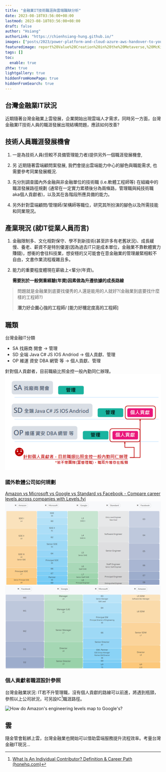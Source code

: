 ```yaml
---
title: "金融業IT技術職涯與雲端職缺分析"
date: 2023-08-18T03:56:00+08:00
lastmod: 2023-08-18T03:56:00+08:00
draft: false
author: "Hsiang"
authorLink: "https://chienhsiang-hung.github.io/"
images: ["posts/2023/power-platform-and-cloud-azure-aws-handover-to-your-colleagues/report%20Value%20Creation%20in%20the%20Metaverse,%20McKinsey,%20June%202022.jpg"]
featuredimage: report%20Value%20Creation%20in%20the%20Metaverse,%20McKinsey,%20June%202022.jpg
tags: []
toc:
  enable: true
zhtw: true
lightgallery: true
hiddenFromHomePage: true
hiddenFromSearch: true
---
```

## 台灣金融業IT狀況
近期隨著台灣金融業上雲發展，企業開始出現雲端人才需求，同時另一方面，台灣金融業IT技術人員的職涯發展出現結構問題，應該如何改善?

## 技術人員職涯發展機會
1. 一是為技術人員(但較不具備管理能力者)提供另外一個職涯發展機會,
2. 另 近期隨著雲端顧問案發展, 我們會提出雲端能力中心的腳色與職能需求, 也需要參考同業發展概況.

1. 先分別調查國內外金融與非金融單位的技術職 (i.e.軟體工程師等) 在組織中的職涯發展路徑規劃 (通常在一定實力累積後分為兩條路，管理職與純技術職aka個人貢獻者)，以及其在各階段所應具備的能力。
2. 另外針對雲端顧問/管理師/架構師等職位，研究其所扮演的腳色以及所需技能和同業現況。

## 產業現況 (就IT從業人員而言)
1. 金融限制多、文化相對保守、學不到新技術(甚至許多有老舊狀況)、成長緩慢、養老、薪資不是特別優渥(因為過去IT只是成本單位，金融業不靠軟體實力賺錢)，想衝的會往科技業，想安穩的又可能會在意金融業的管理嚴緊相較不自由，文書作業流程複雜且多。
2. 能力的重要程度體現在薪級上<輩分(年資)。

    **需要別於一般側重經驗(年資)因素做為升遷依據的成長路線**

> 問題就是金融業到底要找優秀的人還是能用的人就好?(金融業到底要找什麼樣的工程師?)
>
> **潛力好企圖心強的工程師/ [能力好穩定度高的工程師]**

## 職類
台灣金融IT分類
- SA 找廠商 開會 -> 管理
- SD 全端 Java C# JS IOS Andriod -> 個人貢獻、管理 
- OP 維運 資安 DBA 網管 等 -> 個人貢獻、管理

針對個人貢獻者，目前職級比照金控一般內勤同仁辦理。
![個人貢獻者若不帶團隊職涯升等存在瓶頸.png](個人貢獻者若不帶團隊職涯升等存在瓶頸.png "個人貢獻者若不帶團隊職涯升等存在瓶頸.png")
### 國外軟體公司如何規劃
[Amazon vs Microsoft vs Google vs Standard vs Facebook - Compare career levels across companies with Levels.fyi](https://www.levels.fyi/?compare=Amazon,Microsoft,Google,Standard,Facebook&track=Software%20Engineer#)
![Levels.fyi-faang-ic.png](Levels.fyi-faang-ic.png "Levels.fyi-faang-ic.png")
![Levels.fyi-faang-mgmt.png](Levels.fyi-faang-mgmt.png "Levels.fyi-faang-mgmt.png")

### 個人貢獻者職涯設計參照
台灣金融業狀況: IT若不升管理職，沒有個人貢獻的路線可以前進，將遇到瓶頸，參照以上公司狀況，可另設IC[^individualcontributor]職涯路徑。

![How do Amazon's engineering levels map to Google's?](https://qph.cf2.quoracdn.net/main-qimg-67bd5e851081a5a521ef59e06414cd3a "How do Amazon's engineering levels map to Google's? https://www.quora.com/How-do-Amazons-engineering-levels-map-to-Googles")

[^individualcontributor]: [What Is An Individual Contributor? Definition & Career Path (honehq.com)](https://honehq.com/glossary/individual-contributor/#:~:text=The%20definition%20of%20an%20individual,are%20accountable%20for%20their%20work.)

## 雲
隨金管會鬆綁上雲，台灣金融業也開始可以借助雲端服務提升流程效率。考量台灣金融IT現況...

